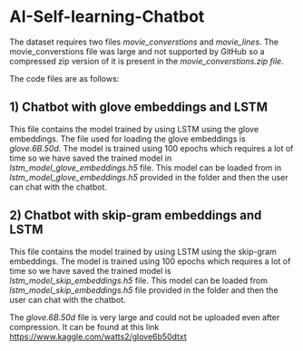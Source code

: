 # AI-Self-learning-Chatbot

The dataset requires two files *movie_converstions* and *movie_lines*. The movie_converstions file was large and not supported by GitHub so a compressed zip version of it is present in the *movie_converstions.zip file*. 

The code files are as follows:

## 1) Chatbot with glove embeddings and LSTM

This file contains the model trained by using LSTM using the glove embeddings. The file used for loading the glove embeddings is *glove.6B.50d*. The model is trained using 100 epochs which requires a lot of time so we have saved the trained model in *lstm_model_glove_embeddings.h5* file. This model can be loaded from in *lstm_model_glove_embeddings.h5*  provided in the folder and then the user can chat with the chatbot.

## 2) Chatbot with skip-gram embeddings and LSTM

This file contains the model trained by using LSTM using the skip-gram embeddings. The model is trained using 100 epochs which requires a lot of time so we have saved the trained model is *lstm_model_skip_embeddings.h5* file. This model can be loaded from *lstm_model_skip_embeddings.h5* file provided in the folder and then the user can chat with the chatbot.

The *glove.6B.50d* file is very large and could not be uploaded even after compression. It can be found at this link https://www.kaggle.com/watts2/glove6b50dtxt
